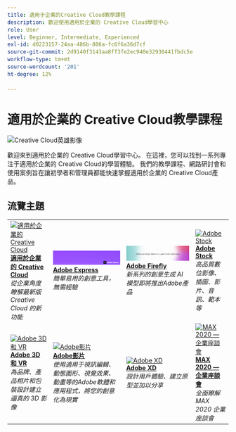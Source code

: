 ```yaml
---
title: 適用于企業的Creative Cloud教學課程
description: 歡迎使用適用於企業的 Creative Cloud學習中心
role: User
level: Beginner, Intermediate, Experienced
exl-id: d0223157-24aa-486b-806a-fc6f6a36d7cf
source-git-commit: 2d9140f3143aa8ff3fe2ec940e32930441fbdc5e
workflow-type: tm+mt
source-wordcount: '201'
ht-degree: 12%

---
```


# 適用於企業的 Creative Cloud教學課程

![Creative Cloud英雄影像](assets/hero_cce.jpg)

歡迎來到適用於企業的 Creative Cloud學習中心。 在這裡，您可以找到一系列專注于適用於企業的 Creative Cloud的學習體驗。 我們的教學課程、網路研討會和使用案例旨在讓初學者和管理員都能快速掌握適用於企業的 Creative Cloud產品。

## 流覽主題

<table style="table-layout:fixed">
<tr>
  <td>
    <a href="cce/overview-cce.md">
      <img alt="適用於企業的 Creative Cloud" src="assets/CCEbanner.png" />
    </a>
    <div>
   <a href="cce/overview-cce.md"><strong>適用於企業的 Creative Cloud</strong></a>
    </div>
    <em>從企業角度瞭解最新版 Creative Cloud 的新功能</em>
    <br>
  </td>
  <td>
    <a href="express/overview-express.md">
      <img alt="Adobe Express" src="assets/Express.png" />
    </a>
    <div>
   <a href="express/overview-express.md"><strong>Adobe Express</strong></a>
    </div>
    <em>簡單易用的創意工具，無需經驗</em>
    <br>
  </td>
  <td>
    <a href="firefly/overview-firefly.md">
      <img alt="Adobe Firefly" src="assets/firefly.png" />
    </a>
    <div>
   <a href="firefly/overview-firefly.md"><strong>Adobe Firefly</strong></a>
    </div>
    <em>新系列的創意生成 AI 模型即將推出Adobe產品</em>
    <br>
  </td>
  <td>
    <a href="stock/overview-stock.md">
      <img alt="Adobe Stock" src="assets/Stock.jpg" />
    </a>
    <div>
   <a href="stock/overview-stock.md"><strong>Adobe Stock</strong></a>
    </div>
    <em>高品質數位影像、插圖、影片、音訊、範本等</em>
    <br>
  </td>
</tr>
  <td>
   <a href="3di/overview-3di.md">
      <img alt="Adobe 3D 和 VR" src="assets/Dimenio.jpg" />
    </a>
    <div>
   <a href="3di/overview-3di.md"><strong>Adobe 3D 和 VR</strong></a>
    </div>
    <em>為品牌、產品相片和包裝設計建立逼真的 3D 影像</em>
    <br>
  </td>
  <td>
  <a href="dva/overview-dva.md">
      <img alt="Adobe影片" src="assets/CCEbanner-DVA.png" />
    </a>
    <div>
   <a href="dva/overview-dva.md"><strong>Adobe影片</strong></a>
    </div>
    <em>使用適用于視訊編輯、動態圖形、視覺效果、動畫等的Adobe軟體和應用程式，將您的創意化為現實</em>
    <br>
  </td>
  <td>
    <a href="xd/overview-xd.md">
      <img alt="Adobe XD" src="assets/XD.jpg" />
    </a>
    <div>
   <a href="xd/overview-xd.md"><strong>Adobe XD</strong></a>
    </div>
    <em>設計用戶體驗、建立原型並加以分享</em>
    <br>
  </td>
  <td>
    <a href="max/overview-max.md">
      <img alt="MAX 2020 — 企業座談會" src="assets/MAX.jpg" />
    </a>
    <div>
   <a href="max/overview-max.md"><strong>MAX 2020 — 企業座談會</strong></a>
    </div>
    <em>全面瞭解 MAX 2020 企業座談會</em>
    <br>
  </td>
</tr>
</table>

